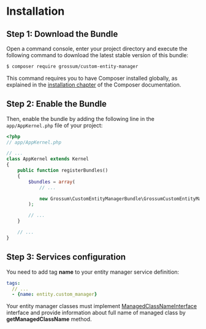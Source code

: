 Installation
============

Step 1: Download the Bundle
---------------------------

Open a command console, enter your project directory and execute the
following command to download the latest stable version of this bundle:

```bash
$ composer require grossum/custom-entity-manager
```

This command requires you to have Composer installed globally, as explained
in the [installation chapter](https://getcomposer.org/doc/00-intro.md)
of the Composer documentation.

Step 2: Enable the Bundle
-------------------------

Then, enable the bundle by adding the following line in the `app/AppKernel.php`
file of your project:

```php
<?php
// app/AppKernel.php

// ...
class AppKernel extends Kernel
{
    public function registerBundles()
    {
        $bundles = array(
            // ...

            new Grossum\CustomEntityManagerBundle\GrossumCustomEntityManagerBundle(),
        );

        // ...
    }

    // ...
}
```

Step 3: Services configuration
------------------------------

You need to add tag <b>name</b> to your entity manager service definition:
```yml
tags:
  // ...
  - {name: entity.custom_manager}
```  

Your entity manager classes must implement <a href="https://github.com/GrossumUA/CustomEntityManagerBundle/blob/master/Entity/ManagedClassNameInterface.php" target="_blank">ManagedClassNameInterface</a> interface and provide information about full name of managed class by <b>getManagedClassName</b> method.
